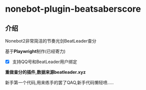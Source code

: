 # nonebot-plugin-beatsaberscore
## 介绍
Nonebot2非常简洁的节奏光剑BeatLeader查分

基于**Playwright**制作(已经寄力)

- [x] 支持QQ号和BeatLeader用户绑定

**重做查分的插件,数据来源beatleader.xyz**

新手第一个代码,用来练手的罢了QAQ,新手代码懒轻喷.....
